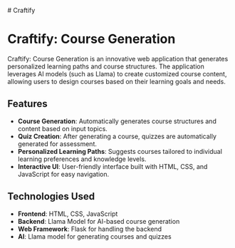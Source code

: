 #   C r a f t i f y 

# Craftify: Course Generation

Craftify: Course Generation is an innovative web application that generates personalized learning paths and course structures. The application leverages AI models (such as Llama) to create customized course content, allowing users to design courses based on their learning goals and needs.

## Features

- **Course Generation**: Automatically generates course structures and content based on input topics.
- **Quiz Creation**: After generating a course, quizzes are automatically generated for assessment.
- **Personalized Learning Paths**: Suggests courses tailored to individual learning preferences and knowledge levels.
- **Interactive UI**: User-friendly interface built with HTML, CSS, and JavaScript for easy navigation.

## Technologies Used

- **Frontend**: HTML, CSS, JavaScript
- **Backend**: Llama Model for AI-based course generation
- **Web Framework**: Flask for handling the backend
- **AI**: Llama model for generating courses and quizzes


